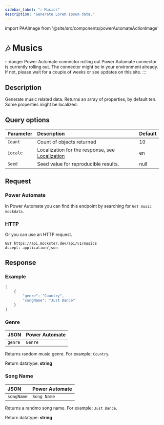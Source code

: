 ```yaml
---
sidebar_label: "🎶 Musics"
description: "Generate Lorem Ipsum data."
---
```


import PAAImage from '@site/src/components/powerAutomateActionImage'

# 🎶 Musics

:::danger Power Automate connector rolling out
Power Automate connector is currently rolling out. The connector might be in your environment already. If not, please wait for a couple of weeks or see updates on this site.
:::

## Description

Generate music related data. Returns an array of properties, by default ten. Some properties might be localized.

## Query options

|Parameter|Description|Default|
|---------|:---------|---------|
|`Count`| Count of objects returned | 10 |
|`Locale`| Localization for the response, see [Localization](./../localization) | en |
|`Seed` | Seed value for reproducible results. | null |

## Request

### Power Automate

In Power Automate you can find this endpoint by searching for `Get music mockdata`.

<PAAImage src="/img/musics-action.jpg" alt="Get music mockdata action" />

### HTTP

Or you can use an HTTP request.

```http title="HTTP"
GET https://api.mockster.dev/api/v1/musics
Accept: application/json  
```

## Response 

### Example 

```jsx title="JSON"
[
    {
        "genre": "Country",
        "songName": "Just Dance"
    }
]
```

### Genre

|JSON|Power Automate|
|:---------|:---------|
`genre`|`Genre`

Returns random music genre. For example: `Country`.

Return datatype: **string**

### Song Name

|JSON|Power Automate|
|:---------|:---------|
`songName`|`Song Name`

Returns a randmo song name. For example: `Just Dance`.

Return datatype: **string**